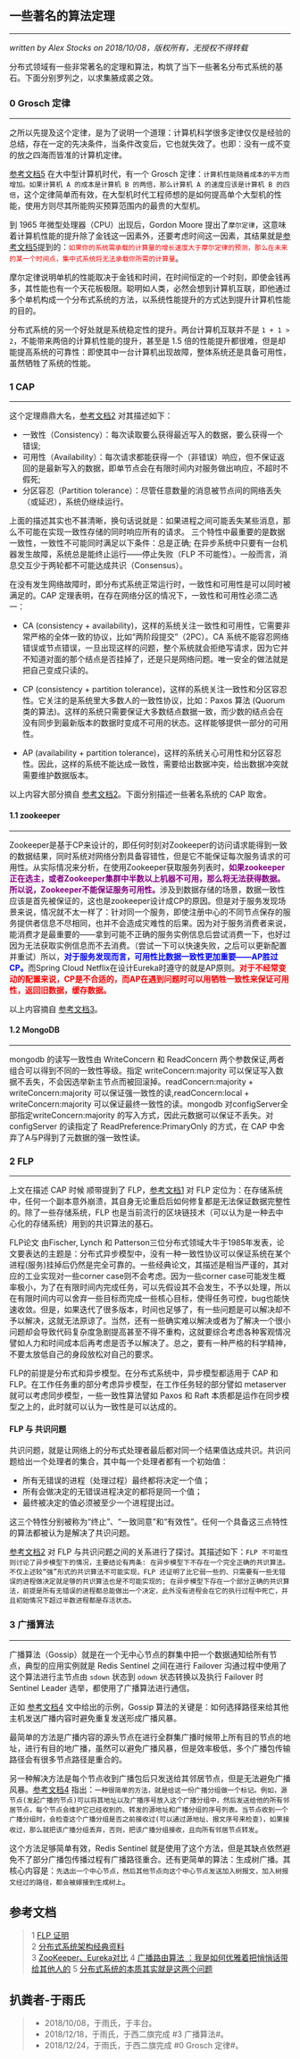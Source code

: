 ## 一些著名的算法定理
---
*written by Alex Stocks on 2018/10/08，版权所有，无授权不得转载*

分布式领域有一些非常著名的定理和算法，构筑了当下一些著名分布式系统的基石。下面分别罗列之，以求集腋成裘之效。

### 0 Grosch 定律
---

之所以先提及这个定律，是为了说明一个道理：计算机科学很多定律仅仅是经验的总结，存在一定的先决条件，当条件改变后，它也就失效了。也即：没有一成不变的放之四海而皆准的计算机定律。

[参考文档5](https://mp.weixin.qq.com/s/DXmQb9t29VKUQYGUzL68iQ) 在大中型计算机时代，有一个 Grosch 定律：`计算机性能随着成本的平方而增加。如果计算机 A 的成本是计算机 B 的两倍，那么计算机 A 的速度应该是计算机 B 的四倍`，这个定律简单而有效，在大型机时代工程师想的是如何提高单个大型机的性能，使用方则尽其所能购买预算范围内的最贵的大型机。

到 1965 年微型处理器（CPU）出现后，Gordon Moore 提出了`摩尔定律`，这意味着计算机性能的提升除了金钱这一因素外，还要考虑时间这一因素，其结果就是[参考文档5](https://mp.weixin.qq.com/s/DXmQb9t29VKUQYGUzL68iQ)提到的：<font color=red>`如果你的系统需承载的计算量的增长速度大于摩尔定律的预测，那么在未来的某一个时间点，集中式系统将无法承载你所需的计算量`</font>。

摩尔定律说明单机的性能取决于金钱和时间，在时间恒定的一个时刻，即使金钱再多，其性能也有一个天花板极限。聪明如人类，必然会想到计算机互联，即他通过多个单机构成一个分布式系统的方法，以系统性能提升的方式达到提升计算机性能的目的。

分布式系统的另一个好处就是系统稳定性的提升。两台计算机互联并不是 `1 + 1 > 2`，不能带来两倍的计算机性能的提升，甚至是 1.5 倍的性能提升都很难，但是却能提高系统的可靠性：即使其中一台计算机出现故障，整体系统还是具备可用性，虽然牺牲了系统的性能。

### 1 CAP
---

这个定理鼎鼎大名，[参考文档2](http://mp.weixin.qq.com/s/nyrEtiswAxXUW0YGf_szQg) 对其描述如下：

- 一致性（Consistency）：每次读取要么获得最近写入的数据，要么获得一个错误;
- 可用性（Availability）：每次请求都能获得一个（非错误）响应，但不保证返回的是最新写入的数据，即单节点会在有限时间内对服务做出响应，不超时不假死;
- 分区容忍（Partition tolerance）：尽管任意数量的消息被节点间的网络丢失（或延迟），系统仍继续运行。

上面的描述其实也不甚清晰，换句话说就是：如果进程之间可能丢失某些消息，那么不可能在实现一致性存储的同时响应所有的请求。 三个特性中最重要的是数据一致性，一致性不可能同时满足以下条件：总是正确; 在异步系统中只要有一台机器发生故障，系统总是能终止运行——停止失败（FLP 不可能性）。一般而言，消息交互少于两轮都不可能达成共识（Consensus）。

在没有发生网络故障时，即分布式系统正常运行时，一致性和可用性是可以同时被满足的。CAP 定理表明，在存在网络分区的情况下，一致性和可用性必须二选一：

- CA (consistency + availability)，这样的系统关注一致性和可用性，它需要非常严格的全体一致的协议，比如“两阶段提交”（2PC）。CA 系统不能容忍网络错误或节点错误，一旦出现这样的问题，整个系统就会拒绝写请求，因为它并不知道对面的那个结点是否挂掉了，还是只是网络问题。唯一安全的做法就是把自己变成只读的。

- CP (consistency + partition tolerance)，这样的系统关注一致性和分区容忍性。它关注的是系统里大多数人的一致性协议，比如：Paxos 算法 (Quorum 类的算法)。这样的系统只需要保证大多数结点数据一致，而少数的结点会在没有同步到最新版本的数据时变成不可用的状态。这样能够提供一部分的可用性。

- AP (availability + partition tolerance)，这样的系统关心可用性和分区容忍性。因此，这样的系统不能达成一致性，需要给出数据冲突，给出数据冲突就需要维护数据版本。

以上内容大部分摘自 [参考文档2](http://mp.weixin.qq.com/s/nyrEtiswAxXUW0YGf_szQg)。下面分别描述一些著名系统的 CAP 取舍。

#### 1.1 zookeeper
---

Zookeeper是基于CP来设计的，即任何时刻对Zookeeper的访问请求能得到一致的数据结果，同时系统对网络分割具备容错性，但是它不能保证每次服务请求的可用性。从实际情况来分析，在使用Zookeeper获取服务列表时，<font color=purple>**如果zookeeper正在选主，或者Zookeeper集群中半数以上机器不可用，那么将无法获得数据。所以说，Zookeeper不能保证服务可用性。**</font>涉及到数据存储的场景，数据一致性应该是首先被保证的，这也是zookeeper设计成CP的原因。但是对于服务发现场景来说，情况就不太一样了：针对同一个服务，即使注册中心的不同节点保存的服务提供者信息不尽相同，也并不会造成灾难性的后果。因为对于服务消费者来说，能消费才是最重要的——拿到可能不正确的服务实例信息后尝试消费一下，也好过因为无法获取实例信息而不去消费。（尝试一下可以快速失败，之后可以更新配置并重试）所以，<font color=blue>**对于服务发现而言，可用性比数据一致性更加重要——AP胜过CP。**</font>而Spring Cloud Netflix在设计Eureka时遵守的就是AP原则。<font color=red>**对于不经常变动的配置来说，CP是不合适的，而AP在遇到问题时可以用牺牲一致性来保证可用性，返回旧数据，缓存数据。**</font>

以上内容摘自 [参考文档3](https://www.cnblogs.com/jieqing/p/8394001.html)。 

#### 1.2 MongoDB
---

mongodb 的读写一致性由 WriteConcern 和 ReadConcern 两个参数保证,两者组合可以得到不同的一致性等级。指定 writeConcern:majority 可以保证写入数据不丢失，不会因选举新主节点而被回滚掉。readConcern:majority + writeConcern:majority 可以保证强一致性的读,readConcern:local + writeConcern:majority 可以保证最终一致性的读。mongodb 对configServer全部指定writeConcern:majority 的写入方式，因此元数据可以保证不丢失。对 configServer 的读指定了 ReadPreference:PrimaryOnly 的方式，在 CAP 中舍弃了A与P得到了元数据的强一致性读。

### 2 FLP
---

上文在描述 CAP 时候 顺带提到了 FLP，[参考文档1](http://jacketwoo.github.io/2018/04/28/FLP%E8%AF%81%E6%98%8E.html) 对 FLP 定位为：在存储系统中，任何一个副本意外崩溃，其自身无论重启后如何修复都是无法保证数据完整性的。除了一些存储系统，FLP 也是当前流行的区块链技术（可以认为是一种去中心化的存储系统）用到的共识算法的基石。

FLP论文 由Fischer, Lynch 和 Patterson三位分布式领域大牛于1985年发表，论文要表达的主题是：分布式异步模型中，没有一种一致性协议可以保证系统在某个进程(服务)挂掉后仍然是完全可靠的。一些经典论文，其描述是相当严谨的，其对应的工业实现对一些corner case则不会考虑。因为一些corner case可能发生概率极小，为了在有限时间内完成任务，可以先假设其不会发生，不予以处理，所以在有限时间内可以舍弃一些目标而完成一些核心目标，使得任务可控，bug也能快速收敛。但是，如果迭代了很多版本，时间也足够了，有一些问题是可以解决却不予以解决，这就无法原谅了。当然，还有一些确实难以解决或者为了解决一个很小问题却会导致代码复杂度急剧提高甚至不得不重构，这就要综合考虑各种客观情况譬如人力和时间成本后再考虑是否予以解决了。总之，要有一种严格的科学精神，不要太放低自己的身段放松对自己的要求。

FLP的前提是分布式和异步模型。在分布式系统中，异步模型都适用于 CAP 和 FLP。在工作任务重的部分考虑异步模型，在工作任务轻的部分譬如 metaserver 就可以考虑同步模型，一些一致性算法譬如 Paxos  和 Raft 本质都是运作在同步模型之上的，此时就可以认为一致性是可以达成的。

#### FLP 与 共识问题

共识问题，就是让网络上的分布式处理者最后都对同一个结果值达成共识。共识问题给出一个处理者的集合，其中每一个处理者都有一个初始值：

- 所有无错误的进程（处理过程）最终都将决定一个值；
- 所有会做决定的无错误进程决定的都将是同一个值；
- 最终被决定的值必须被至少一个进程提出过。

这三个特性分别被称为“终止”、“一致同意”和“有效性”。任何一个具备这三点特性的算法都被认为是解决了共识问题。

[参考文档2](http://mp.weixin.qq.com/s/nyrEtiswAxXUW0YGf_szQg) 对 FLP 与共识问题之间的关系进行了探讨。其描述如下：`FLP 不可能性则讨论了异步模型下的情况，主要结论有两条: 在异步模型下不存在一个完全正确的共识算法。不仅上述较“强”形式的共识算法不可能实现，FLP 还证明了比它弱一些的、只需要有一些无错误的进程做决定就足够的共识算法也是不可能实现的; 在异步模型下存在一个部分正确的共识算法，前提是所有无错误的进程都总能做出一个决定，此外没有进程会在它的执行过程中死亡，并且初始情况下超过半数进程都是存活状态。`


### 3 广播算法
---

广播算法（Gossip）就是在一个无中心节点的群集中把一个数据通知给所有节点，典型的应用实例就是 Redis Sentinel 之间在进行 Failover 沟通过程中使用了这个算法进行主节点由 `sdown` 状态到 `odown` 状态转换以及执行 Failover 时 Sentinel Leader 选举，都使用了广播算法进行通信。

正如 [参考文档4](https://www.cnblogs.com/kubidemanong/p/10133097.html) 文中给出的示例，Gossip 算法的关键是：如何选择路径来给其他主机发送广播内容时避免重复发送形成广播风暴。

最简单的方法是广播内容的源头节点在进行全群集广播时候带上所有目的节点的地址，进行有目的地广播，虽然可以避免广播风暴，但是效率极低，多个广播包传输路径会有很多节点路径是重合的。

另一种解决方法是每个节点收到广播包后只发送给其邻居节点，但是无法避免广播风暴。[参考文档4](https://www.cnblogs.com/kubidemanong/p/10133097.html) 指出：`一种很简单的方法，就是给这一份广播分组做一个标记。例如，源节点(发起广播的节点)可以将其地址以及广播序号放入这个广播分组中，然后发送给他的所有邻居节点，每个节点会维护它已经收到的、转发的源地址和广播分组的序号列表。当节点收到一个广播分组时，会检查这个广播分组是否之前接收过(可以通过源地址、报文序号来检查)，如果接收过，那么就把该广播分组丢弃，否则，把该广播分组接收，且向所有邻居节点转发`。

这个方法足够简单有效，Redis Sentinel 就是使用了这个方法，但是其缺点依然避免不了部分广播包传播过程有广播路径重合。还有更简单的算法：生成树广播。其核心内容是：`先选出一个中心节点，然后其他节点向这个中心节点发送加入树报文，加入树报文经过的路径，都会被嫁接到生成树上`。

## 参考文档

> 1 [FLP 证明](http://jacketwoo.github.io/2018/04/28/FLP%E8%AF%81%E6%98%8E.html)  
> 2 [分布式系统架构经典资料](http://mp.weixin.qq.com/s/nyrEtiswAxXUW0YGf_szQg)  
> 3 [ZooKeeper、Eureka对比](https://www.cnblogs.com/jieqing/p/8394001.html) 
> 4 [
广播路由算法 ：我是如何优雅着把悄悄话带给其他人的](https://www.cnblogs.com/kubidemanong/p/10133097.html)
> 5 [分布式系统的本质其实就是这两个问题](https://mp.weixin.qq.com/s/DXmQb9t29VKUQYGUzL68iQ)

## 扒粪者-于雨氏 ##

>- 2018/10/08，于雨氏，于丰台。
>- 2018/12/18，于雨氏，于西二旗完成 #3 广播算法#。
>- 2018/12/24，于雨氏，于西二旗完成 #0 Grosch 定律#。
